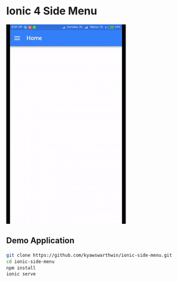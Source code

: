 # Ionic 4 Side Menu

![Screenshot](https://raw.githubusercontent.com/kyawswarthwin/ionic-side-menu/master/doc/assets/img01.gif)

## Demo Application

```sh
git clone https://github.com/kyawswarthwin/ionic-side-menu.git
cd ionic-side-menu
npm install
ionic serve
```

